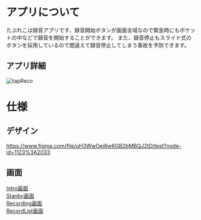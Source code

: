 # アプリについて
たぷれこは録音アプリです、録音開始ボタンが画面全域なので緊急時にもポケットの中などで録音を開始することができます。
また、録音停止もスライド式のボタンを採用しているので間違えて録音停止してしまう事故を予防できます。

## アプリ詳細
![tapReco](https://user-images.githubusercontent.com/42649032/195530500-59f884f8-7245-400f-b28b-126346c2d581.gif)


# 仕様
## デザイン
https://www.figma.com/file/uH3WwOej6w6GB2bMBQJ2tD/test?node-id=1123%3A2033
## 画面
[Intro画面](Document/Intro.md)<br>
[Stanby画面](Document/Standby.md)<br>
[Recording画面](Document/Recording.md)<br>
[RecordList画面](Document/RecordList.md)
